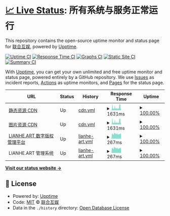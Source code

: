 # [📈 Live Status](https://status.lianhe.art): <!--live status--> **所有系统与服务正常运行**

This repository contains the open-source uptime monitor and status page for [联合互娱](https://open.lianhehuyu.com), powered by [Upptime](https://github.com/upptime/upptime).

[![Uptime CI](https://github.com/UnionMusic/status/workflows/Uptime%20CI/badge.svg)](https://github.com/UnionMusic/status/actions?query=workflow%3A%22Uptime+CI%22)
[![Response Time CI](https://github.com/UnionMusic/status/workflows/Response%20Time%20CI/badge.svg)](https://github.com/UnionMusic/status/actions?query=workflow%3A%22Response+Time+CI%22)
[![Graphs CI](https://github.com/UnionMusic/status/workflows/Graphs%20CI/badge.svg)](https://github.com/UnionMusic/status/actions?query=workflow%3A%22Graphs+CI%22)
[![Static Site CI](https://github.com/UnionMusic/status/workflows/Static%20Site%20CI/badge.svg)](https://github.com/UnionMusic/status/actions?query=workflow%3A%22Static+Site+CI%22)
[![Summary CI](https://github.com/UnionMusic/status/workflows/Summary%20CI/badge.svg)](https://github.com/UnionMusic/status/actions?query=workflow%3A%22Summary+CI%22)

With [Upptime](https://upptime.js.org), you can get your own unlimited and free uptime monitor and status page, powered entirely by a GitHub repository. We use [Issues](https://github.com/UnionMusic/status/issues) as incident reports, [Actions](https://github.com/UnionMusic/status/actions) as uptime monitors, and [Pages](https://status.lianhe.art) for the status page.

<!--start: status pages-->
<!-- This summary is generated by Upptime (https://github.com/upptime/upptime) -->
<!-- Do not edit this manually, your changes will be overwritten -->
<!-- prettier-ignore -->
| URL | Status | History | Response Time | Uptime |
| --- | ------ | ------- | ------------- | ------ |
| <img alt="" src="https://favicons.githubusercontent.com/s2.16345.net" height="13"> [静态资源 CDN](https://s2.16345.net/css/v2/icon.css) | Up | [cdn.yml](https://github.com/UnionMusic/status/commits/HEAD/history/cdn.yml) | <details><summary><img alt="Response time graph" src="./graphs/cdn/response-time-week.png" height="20"> 1631ms</summary><br><a href="https://origin-status.16345.net/history/cdn"><img alt="Response time 936" src="https://img.shields.io/endpoint?url=https%3A%2F%2Fraw.githubusercontent.com%2FUnionMusic%2Fstatus%2FHEAD%2Fapi%2Fcdn%2Fresponse-time.json"></a><br><a href="https://origin-status.16345.net/history/cdn"><img alt="24-hour response time 574" src="https://img.shields.io/endpoint?url=https%3A%2F%2Fraw.githubusercontent.com%2FUnionMusic%2Fstatus%2FHEAD%2Fapi%2Fcdn%2Fresponse-time-day.json"></a><br><a href="https://origin-status.16345.net/history/cdn"><img alt="7-day response time 1631" src="https://img.shields.io/endpoint?url=https%3A%2F%2Fraw.githubusercontent.com%2FUnionMusic%2Fstatus%2FHEAD%2Fapi%2Fcdn%2Fresponse-time-week.json"></a><br><a href="https://origin-status.16345.net/history/cdn"><img alt="30-day response time 1085" src="https://img.shields.io/endpoint?url=https%3A%2F%2Fraw.githubusercontent.com%2FUnionMusic%2Fstatus%2FHEAD%2Fapi%2Fcdn%2Fresponse-time-month.json"></a><br><a href="https://origin-status.16345.net/history/cdn"><img alt="1-year response time 936" src="https://img.shields.io/endpoint?url=https%3A%2F%2Fraw.githubusercontent.com%2FUnionMusic%2Fstatus%2FHEAD%2Fapi%2Fcdn%2Fresponse-time-year.json"></a></details> | <details><summary><a href="https://origin-status.16345.net/history/cdn">100.00%</a></summary><a href="https://origin-status.16345.net/history/cdn"><img alt="All-time uptime 100.00%" src="https://img.shields.io/endpoint?url=https%3A%2F%2Fraw.githubusercontent.com%2FUnionMusic%2Fstatus%2FHEAD%2Fapi%2Fcdn%2Fuptime.json"></a><br><a href="https://origin-status.16345.net/history/cdn"><img alt="24-hour uptime 100.00%" src="https://img.shields.io/endpoint?url=https%3A%2F%2Fraw.githubusercontent.com%2FUnionMusic%2Fstatus%2FHEAD%2Fapi%2Fcdn%2Fuptime-day.json"></a><br><a href="https://origin-status.16345.net/history/cdn"><img alt="7-day uptime 100.00%" src="https://img.shields.io/endpoint?url=https%3A%2F%2Fraw.githubusercontent.com%2FUnionMusic%2Fstatus%2FHEAD%2Fapi%2Fcdn%2Fuptime-week.json"></a><br><a href="https://origin-status.16345.net/history/cdn"><img alt="30-day uptime 100.00%" src="https://img.shields.io/endpoint?url=https%3A%2F%2Fraw.githubusercontent.com%2FUnionMusic%2Fstatus%2FHEAD%2Fapi%2Fcdn%2Fuptime-month.json"></a><br><a href="https://origin-status.16345.net/history/cdn"><img alt="1-year uptime 100.00%" src="https://img.shields.io/endpoint?url=https%3A%2F%2Fraw.githubusercontent.com%2FUnionMusic%2Fstatus%2FHEAD%2Fapi%2Fcdn%2Fuptime-year.json"></a></details>
| <img alt="" src="https://favicons.githubusercontent.com/img.16345.net" height="13"> [图片资源 CDN](https://img.16345.net/images/lianhe-g.png) | Up | [cdn.yml](https://github.com/UnionMusic/status/commits/HEAD/history/cdn.yml) | <details><summary><img alt="Response time graph" src="./graphs/cdn/response-time-week.png" height="20"> 1631ms</summary><br><a href="https://origin-status.16345.net/history/cdn"><img alt="Response time 936" src="https://img.shields.io/endpoint?url=https%3A%2F%2Fraw.githubusercontent.com%2FUnionMusic%2Fstatus%2FHEAD%2Fapi%2Fcdn%2Fresponse-time.json"></a><br><a href="https://origin-status.16345.net/history/cdn"><img alt="24-hour response time 574" src="https://img.shields.io/endpoint?url=https%3A%2F%2Fraw.githubusercontent.com%2FUnionMusic%2Fstatus%2FHEAD%2Fapi%2Fcdn%2Fresponse-time-day.json"></a><br><a href="https://origin-status.16345.net/history/cdn"><img alt="7-day response time 1631" src="https://img.shields.io/endpoint?url=https%3A%2F%2Fraw.githubusercontent.com%2FUnionMusic%2Fstatus%2FHEAD%2Fapi%2Fcdn%2Fresponse-time-week.json"></a><br><a href="https://origin-status.16345.net/history/cdn"><img alt="30-day response time 1085" src="https://img.shields.io/endpoint?url=https%3A%2F%2Fraw.githubusercontent.com%2FUnionMusic%2Fstatus%2FHEAD%2Fapi%2Fcdn%2Fresponse-time-month.json"></a><br><a href="https://origin-status.16345.net/history/cdn"><img alt="1-year response time 936" src="https://img.shields.io/endpoint?url=https%3A%2F%2Fraw.githubusercontent.com%2FUnionMusic%2Fstatus%2FHEAD%2Fapi%2Fcdn%2Fresponse-time-year.json"></a></details> | <details><summary><a href="https://origin-status.16345.net/history/cdn">100.00%</a></summary><a href="https://origin-status.16345.net/history/cdn"><img alt="All-time uptime 100.00%" src="https://img.shields.io/endpoint?url=https%3A%2F%2Fraw.githubusercontent.com%2FUnionMusic%2Fstatus%2FHEAD%2Fapi%2Fcdn%2Fuptime.json"></a><br><a href="https://origin-status.16345.net/history/cdn"><img alt="24-hour uptime 100.00%" src="https://img.shields.io/endpoint?url=https%3A%2F%2Fraw.githubusercontent.com%2FUnionMusic%2Fstatus%2FHEAD%2Fapi%2Fcdn%2Fuptime-day.json"></a><br><a href="https://origin-status.16345.net/history/cdn"><img alt="7-day uptime 100.00%" src="https://img.shields.io/endpoint?url=https%3A%2F%2Fraw.githubusercontent.com%2FUnionMusic%2Fstatus%2FHEAD%2Fapi%2Fcdn%2Fuptime-week.json"></a><br><a href="https://origin-status.16345.net/history/cdn"><img alt="30-day uptime 100.00%" src="https://img.shields.io/endpoint?url=https%3A%2F%2Fraw.githubusercontent.com%2FUnionMusic%2Fstatus%2FHEAD%2Fapi%2Fcdn%2Fuptime-month.json"></a><br><a href="https://origin-status.16345.net/history/cdn"><img alt="1-year uptime 100.00%" src="https://img.shields.io/endpoint?url=https%3A%2F%2Fraw.githubusercontent.com%2FUnionMusic%2Fstatus%2FHEAD%2Fapi%2Fcdn%2Fuptime-year.json"></a></details>
| <img alt="" src="https://favicons.githubusercontent.com/d.lianhe.art" height="13"> [LIANHE.ART 数字版权管理平台](https://d.lianhe.art/account/login) | Up | [lianhe-art.yml](https://github.com/UnionMusic/status/commits/HEAD/history/lianhe-art.yml) | <details><summary><img alt="Response time graph" src="./graphs/lianhe-art/response-time-week.png" height="20"> 267ms</summary><br><a href="https://origin-status.16345.net/history/lianhe-art"><img alt="Response time 369" src="https://img.shields.io/endpoint?url=https%3A%2F%2Fraw.githubusercontent.com%2FUnionMusic%2Fstatus%2FHEAD%2Fapi%2Flianhe-art%2Fresponse-time.json"></a><br><a href="https://origin-status.16345.net/history/lianhe-art"><img alt="24-hour response time 174" src="https://img.shields.io/endpoint?url=https%3A%2F%2Fraw.githubusercontent.com%2FUnionMusic%2Fstatus%2FHEAD%2Fapi%2Flianhe-art%2Fresponse-time-day.json"></a><br><a href="https://origin-status.16345.net/history/lianhe-art"><img alt="7-day response time 267" src="https://img.shields.io/endpoint?url=https%3A%2F%2Fraw.githubusercontent.com%2FUnionMusic%2Fstatus%2FHEAD%2Fapi%2Flianhe-art%2Fresponse-time-week.json"></a><br><a href="https://origin-status.16345.net/history/lianhe-art"><img alt="30-day response time 248" src="https://img.shields.io/endpoint?url=https%3A%2F%2Fraw.githubusercontent.com%2FUnionMusic%2Fstatus%2FHEAD%2Fapi%2Flianhe-art%2Fresponse-time-month.json"></a><br><a href="https://origin-status.16345.net/history/lianhe-art"><img alt="1-year response time 369" src="https://img.shields.io/endpoint?url=https%3A%2F%2Fraw.githubusercontent.com%2FUnionMusic%2Fstatus%2FHEAD%2Fapi%2Flianhe-art%2Fresponse-time-year.json"></a></details> | <details><summary><a href="https://origin-status.16345.net/history/lianhe-art">100.00%</a></summary><a href="https://origin-status.16345.net/history/lianhe-art"><img alt="All-time uptime 100.00%" src="https://img.shields.io/endpoint?url=https%3A%2F%2Fraw.githubusercontent.com%2FUnionMusic%2Fstatus%2FHEAD%2Fapi%2Flianhe-art%2Fuptime.json"></a><br><a href="https://origin-status.16345.net/history/lianhe-art"><img alt="24-hour uptime 100.00%" src="https://img.shields.io/endpoint?url=https%3A%2F%2Fraw.githubusercontent.com%2FUnionMusic%2Fstatus%2FHEAD%2Fapi%2Flianhe-art%2Fuptime-day.json"></a><br><a href="https://origin-status.16345.net/history/lianhe-art"><img alt="7-day uptime 100.00%" src="https://img.shields.io/endpoint?url=https%3A%2F%2Fraw.githubusercontent.com%2FUnionMusic%2Fstatus%2FHEAD%2Fapi%2Flianhe-art%2Fuptime-week.json"></a><br><a href="https://origin-status.16345.net/history/lianhe-art"><img alt="30-day uptime 100.00%" src="https://img.shields.io/endpoint?url=https%3A%2F%2Fraw.githubusercontent.com%2FUnionMusic%2Fstatus%2FHEAD%2Fapi%2Flianhe-art%2Fuptime-month.json"></a><br><a href="https://origin-status.16345.net/history/lianhe-art"><img alt="1-year uptime 100.00%" src="https://img.shields.io/endpoint?url=https%3A%2F%2Fraw.githubusercontent.com%2FUnionMusic%2Fstatus%2FHEAD%2Fapi%2Flianhe-art%2Fuptime-year.json"></a></details>
| <img alt="" src="https://favicons.githubusercontent.com/null" height="13"> LIANHE.ART 管理系统 | Up | [lianhe-art.yml](https://github.com/UnionMusic/status/commits/HEAD/history/lianhe-art.yml) | <details><summary><img alt="Response time graph" src="./graphs/lianhe-art/response-time-week.png" height="20"> 267ms</summary><br><a href="https://origin-status.16345.net/history/lianhe-art"><img alt="Response time 369" src="https://img.shields.io/endpoint?url=https%3A%2F%2Fraw.githubusercontent.com%2FUnionMusic%2Fstatus%2FHEAD%2Fapi%2Flianhe-art%2Fresponse-time.json"></a><br><a href="https://origin-status.16345.net/history/lianhe-art"><img alt="24-hour response time 174" src="https://img.shields.io/endpoint?url=https%3A%2F%2Fraw.githubusercontent.com%2FUnionMusic%2Fstatus%2FHEAD%2Fapi%2Flianhe-art%2Fresponse-time-day.json"></a><br><a href="https://origin-status.16345.net/history/lianhe-art"><img alt="7-day response time 267" src="https://img.shields.io/endpoint?url=https%3A%2F%2Fraw.githubusercontent.com%2FUnionMusic%2Fstatus%2FHEAD%2Fapi%2Flianhe-art%2Fresponse-time-week.json"></a><br><a href="https://origin-status.16345.net/history/lianhe-art"><img alt="30-day response time 248" src="https://img.shields.io/endpoint?url=https%3A%2F%2Fraw.githubusercontent.com%2FUnionMusic%2Fstatus%2FHEAD%2Fapi%2Flianhe-art%2Fresponse-time-month.json"></a><br><a href="https://origin-status.16345.net/history/lianhe-art"><img alt="1-year response time 369" src="https://img.shields.io/endpoint?url=https%3A%2F%2Fraw.githubusercontent.com%2FUnionMusic%2Fstatus%2FHEAD%2Fapi%2Flianhe-art%2Fresponse-time-year.json"></a></details> | <details><summary><a href="https://origin-status.16345.net/history/lianhe-art">100.00%</a></summary><a href="https://origin-status.16345.net/history/lianhe-art"><img alt="All-time uptime 100.00%" src="https://img.shields.io/endpoint?url=https%3A%2F%2Fraw.githubusercontent.com%2FUnionMusic%2Fstatus%2FHEAD%2Fapi%2Flianhe-art%2Fuptime.json"></a><br><a href="https://origin-status.16345.net/history/lianhe-art"><img alt="24-hour uptime 100.00%" src="https://img.shields.io/endpoint?url=https%3A%2F%2Fraw.githubusercontent.com%2FUnionMusic%2Fstatus%2FHEAD%2Fapi%2Flianhe-art%2Fuptime-day.json"></a><br><a href="https://origin-status.16345.net/history/lianhe-art"><img alt="7-day uptime 100.00%" src="https://img.shields.io/endpoint?url=https%3A%2F%2Fraw.githubusercontent.com%2FUnionMusic%2Fstatus%2FHEAD%2Fapi%2Flianhe-art%2Fuptime-week.json"></a><br><a href="https://origin-status.16345.net/history/lianhe-art"><img alt="30-day uptime 100.00%" src="https://img.shields.io/endpoint?url=https%3A%2F%2Fraw.githubusercontent.com%2FUnionMusic%2Fstatus%2FHEAD%2Fapi%2Flianhe-art%2Fuptime-month.json"></a><br><a href="https://origin-status.16345.net/history/lianhe-art"><img alt="1-year uptime 100.00%" src="https://img.shields.io/endpoint?url=https%3A%2F%2Fraw.githubusercontent.com%2FUnionMusic%2Fstatus%2FHEAD%2Fapi%2Flianhe-art%2Fuptime-year.json"></a></details>

<!--end: status pages-->

[**Visit our status website →**](https://status.lianhe.art)

## 📄 License

- Powered by: [Upptime](https://github.com/upptime/upptime)
- Code: [MIT](./LICENSE) © [联合互娱](https://open.lianhehuyu.com)
- Data in the `./history` directory: [Open Database License](https://opendatacommons.org/licenses/odbl/1-0/)
